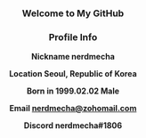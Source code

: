 <h3 align="center">Welcome to My GitHub</h3>
<h3 align="center">Profile Info</h3>

<div align="center">
  <!-- Basic -->
  <b><p>Nickname nerdmecha</p></b>
  <b><p>Location Seoul, Republic of Korea</p></b>
  <b><p>Born in 1999.02.02 Male</p></b>

  <!-- Contact -->
  <b><p>Email <nerdmecha@zohomail.com></p></b>
  <b><p>Discord nerdmecha#1806</p></b>
</div>
